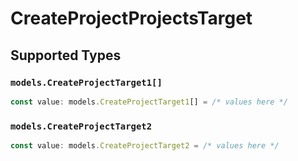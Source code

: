 # CreateProjectProjectsTarget


## Supported Types

### `models.CreateProjectTarget1[]`

```typescript
const value: models.CreateProjectTarget1[] = /* values here */
```

### `models.CreateProjectTarget2`

```typescript
const value: models.CreateProjectTarget2 = /* values here */
```

